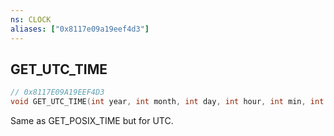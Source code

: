 ```yaml
---
ns: CLOCK
aliases: ["0x8117e09a19eef4d3"]
---
```

## GET_UTC_TIME

```c
// 0x8117E09A19EEF4D3
void GET_UTC_TIME(int year, int month, int day, int hour, int min, int sec);
```

Same as GET_POSIX_TIME but for UTC.

